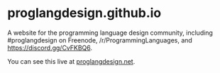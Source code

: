 # proglangdesign.github.io

A website for the programming language design community, including #proglangdesign on Freenode, /r/ProgrammingLanguages, and https://discord.gg/CvFKBQ6.

You can see this live at [proglangdesign.net](https://www.proglangdesign.net).

